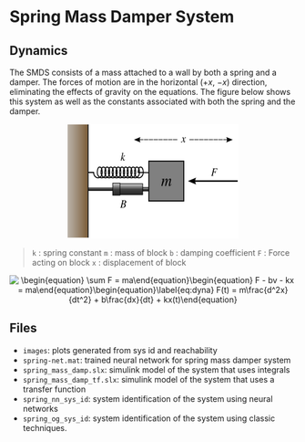 # Spring Mass Damper System

## Dynamics
The SMDS consists of a mass attached to a wall by both a spring and a damper. The forces of motion are in the horizontal ($+x$, $-x$) direction, eliminating the effects of gravity on the equations. The figure below shows this system as well as the constants associated with both the spring and the damper.
<p align="center">
<img src="./images/Mass-Spring-Damper.png" alt="sys diagram" width="300" height="200">
<p>

> `k` : spring constant
> `m` : mass of block
> `b` : damping coefficient
> `F` : Force acting on block
> `x` : displacement of block

<p align="center">
<img src="http://www.sciweavers.org/tex2img.php?eq=%0A%5Cbegin%7Bequation%7D%0A%20%20%20%20%5Csum%20F%20%3D%20ma%0A%5Cend%7Bequation%7D%0A%5Cbegin%7Bequation%7D%0A%20%20%20%20F%20-%20bv%20-%20kx%20%3D%20ma%0A%5Cend%7Bequation%7D%0A%5Cbegin%7Bequation%7D%5Clabel%7Beq%3Adyna%7D%0A%20%20%20%20F%28t%29%20%3D%20m%5Cfrac%7Bd%5E2x%7D%7Bdt%5E2%7D%20%2B%20b%5Cfrac%7Bdx%7D%7Bdt%7D%20%2B%20kx%28t%29%0A%5Cend%7Bequation%7D&bc=White&fc=Black&im=jpg&fs=12&ff=modern&edit=0" align="center" border="0" alt="\begin{equation}    \sum F = ma\end{equation}\begin{equation}    F - bv - kx = ma\end{equation}\begin{equation}\label{eq:dyna}    F(t) = m\frac{d^2x}{dt^2} + b\frac{dx}{dt} + kx(t)\end{equation}" width="372" height="103" />
<p>
  
## Files
- `images`: plots generated from sys id and reachability
- `spring-net.mat`: trained neural network for spring mass damper system
- `spring_mass_damp.slx`: simulink model of the system that uses integrals
- `spring_mass_damp_tf.slx`: simulink model of the system that uses a transfer function
- `spring_nn_sys_id`: system identification of the system using neural networks
- `spring_og_sys_id`: system identification of the system using classic techniques.
